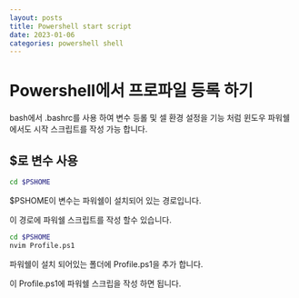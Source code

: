 ```yaml
---
layout: posts
title: Powershell start script
date: 2023-01-06
categories: powershell shell 
---
```


# Powershell에서 프로파일 등록 하기
bash에서 .bashrc를 사용 하여 변수 등롤 및 셀 환경 설정을 기능 처럼 윈도우 파워쉘에서도 시작 스크립트를 작성 가능 합니다.


## $로 변수 사용
```bash
cd $PSHOME
```
$PSHOME이 변수는 파워쉘이 설치되어 있는 경로입니다.

이 경로에 파워쉘 스크립트를 작성 할수 있습니다.

```bash
cd $PSHOME
nvim Profile.ps1
```

파워쉘이 설치 되어있는 폴더에 Profile.ps1을 추가 합니다.

이 Profile.ps1에 파워쉘 스크립을 작성 하면 됩니다.

